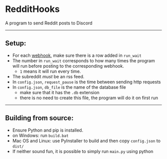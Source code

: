 # RedditHooks

A program to send Reddit posts to Discord

---

## Setup:
- For each [webhook](https://support.discord.com/hc/en-us/articles/228383668-Intro-to-Webhooks), make sure there is a row added in `run_wait`
- The number in `run_wait` corresponds to how many times the program will run before posting to the corresponding webhook.
	- `1` means it will run every time.
- The subreddit *must* be an rss feed.
- In `config.json`, `request_pause` is the time between sending http requests
- In `config.json`, `db_file` is the name of the database file
	- make sure that it has the `.db` extension
	- there is no need to create this file, the program will do it on first run

---

## Building from source:
- Ensure Python and pip is installed.
- on Windows: run `build.bat`
- Mac OS and Linux: use PyInstaller to build and then copy `config.json` to `dist/`
- If neither sound fun, it is possible to simply run `main.py` using python